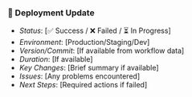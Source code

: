 ### 🚀 Deployment Update
- *Status*: [✅ Success / ❌ Failed / ⏳ In Progress]
- *Environment*: [Production/Staging/Dev]
- *Version/Commit*: [If available from workflow data]
- *Duration*: [If available]
- *Key Changes*: [Brief summary if available]
- *Issues*: [Any problems encountered]
- *Next Steps*: [Required actions if failed]